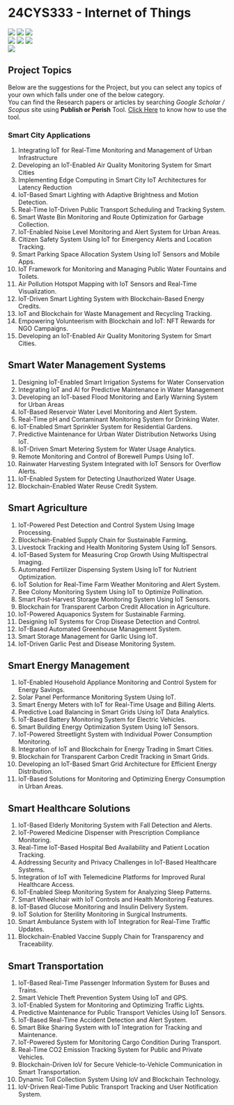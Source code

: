 # 24CYS333 - Internet of Things
![](https://img.shields.io/badge/Batch-22CYS-lightgreen) ![](https://img.shields.io/badge/UG-blue) ![](https://img.shields.io/badge/Subject-IoT-blue)
<br/>
![](https://img.shields.io/badge/Lecture-2-orange) ![](https://img.shields.io/badge/Practical-3-orange) ![](https://img.shields.io/badge/Credits-3-orange) <br/>
![](https://img.shields.io/badge/Regular_Students-72-gold) <br/>

## Project Topics

Below are the suggestions for the Project, but you can select any topics of your own which falls under one of the below category. <br/> 
You can find the Research papers or articles by searching _Google Scholar / Scopus_ site using **Publish or Perish** Tool. [Click Here](https://github.com/ramagururadhakrishnan/Research-Resources/blob/main/PoP.md) to know how to use the tool. 

### Smart City Applications
1. Integrating IoT for Real-Time Monitoring and Management of Urban Infrastructure
2. Developing an IoT-Enabled Air Quality Monitoring System for Smart Cities
3. Implementing Edge Computing in Smart City IoT Architectures for Latency Reduction
4. IoT-Based Smart Lighting with Adaptive Brightness and Motion Detection.
5. Real-Time IoT-Driven Public Transport Scheduling and Tracking System.
6. Smart Waste Bin Monitoring and Route Optimization for Garbage Collection.
7. IoT-Enabled Noise Level Monitoring and Alert System for Urban Areas.
8. Citizen Safety System Using IoT for Emergency Alerts and Location Tracking.
9. Smart Parking Space Allocation System Using IoT Sensors and Mobile Apps.
10. IoT Framework for Monitoring and Managing Public Water Fountains and Toilets.
11. Air Pollution Hotspot Mapping with IoT Sensors and Real-Time Visualization.
12. IoT-Driven Smart Lighting System with Blockchain-Based Energy Credits.
13. IoT and Blockchain for Waste Management and Recycling Tracking.
14. Empowering Volunteerism with Blockchain and IoT: NFT Rewards for NGO Campaigns.
15. Developing an IoT-Enabled Air Quality Monitoring System for Smart Cities.

## Smart Water Management Systems
1. Designing IoT-Enabled Smart Irrigation Systems for Water Conservation
2. Integrating IoT and AI for Predictive Maintenance in Water Management
3. Developing an IoT-based Flood Monitoring and Early Warning System for Urban Areas
4. IoT-Based Reservoir Water Level Monitoring and Alert System.
5. Real-Time pH and Contaminant Monitoring System for Drinking Water.
6. IoT-Enabled Smart Sprinkler System for Residential Gardens.
7. Predictive Maintenance for Urban Water Distribution Networks Using IoT.
8. IoT-Driven Smart Metering System for Water Usage Analytics.
9. Remote Monitoring and Control of Borewell Pumps Using IoT.
10. Rainwater Harvesting System Integrated with IoT Sensors for Overflow Alerts.
11. IoT-Enabled System for Detecting Unauthorized Water Usage.
12. Blockchain-Enabled Water Reuse Credit System.

## Smart Agriculture
1. IoT-Powered Pest Detection and Control System Using Image Processing.
2. Blockchain-Enabled Supply Chain for Sustainable Farming.
3. Livestock Tracking and Health Monitoring System Using IoT Sensors.
4. IoT-Based System for Measuring Crop Growth Using Multispectral Imaging.
5. Automated Fertilizer Dispensing System Using IoT for Nutrient Optimization.
6. IoT Solution for Real-Time Farm Weather Monitoring and Alert System.
7. Bee Colony Monitoring System Using IoT to Optimize Pollination.
8. Smart Post-Harvest Storage Monitoring System Using IoT Sensors.
9. Blockchain for Transparent Carbon Credit Allocation in Agriculture.
10. IoT-Powered Aquaponics System for Sustainable Farming.
11. Designing IoT Systems for Crop Disease Detection and Control.
12. IoT-Based Automated Greenhouse Management System.
13. Smart Storage Management for Garlic Using IoT.
14. IoT-Driven Garlic Pest and Disease Monitoring System.

## Smart Energy Management
1. IoT-Enabled Household Appliance Monitoring and Control System for Energy Savings.
2. Solar Panel Performance Monitoring System Using IoT.
3. Smart Energy Meters with IoT for Real-Time Usage and Billing Alerts.
4. Predictive Load Balancing in Smart Grids Using IoT Data Analytics.
5. IoT-Based Battery Monitoring System for Electric Vehicles.
6. Smart Building Energy Optimization System Using IoT Sensors.
7. IoT-Powered Streetlight System with Individual Power Consumption Monitoring.
8. Integration of IoT and Blockchain for Energy Trading in Smart Cities.
9. Blockchain for Transparent Carbon Credit Tracking in Smart Grids.
10. Developing an IoT-Based Smart Grid Architecture for Efficient Energy Distribution.
11. IoT-Based Solutions for Monitoring and Optimizing Energy Consumption in Urban Areas.

## Smart Healthcare Solutions
1. IoT-Based Elderly Monitoring System with Fall Detection and Alerts.
2. IoT-Powered Medicine Dispenser with Prescription Compliance Monitoring.
3. Real-Time IoT-Based Hospital Bed Availability and Patient Location Tracking.
4. Addressing Security and Privacy Challenges in IoT-Based Healthcare Systems.
5. Integration of IoT with Telemedicine Platforms for Improved Rural Healthcare Access.
6. IoT-Enabled Sleep Monitoring System for Analyzing Sleep Patterns.
7. Smart Wheelchair with IoT Controls and Health Monitoring Features.
8. IoT-Based Glucose Monitoring and Insulin Delivery System.
9. IoT Solution for Sterility Monitoring in Surgical Instruments.
10. Smart Ambulance System with IoT Integration for Real-Time Traffic Updates.
11. Blockchain-Enabled Vaccine Supply Chain for Transparency and Traceability.

## Smart Transportation
1. IoT-Based Real-Time Passenger Information System for Buses and Trains.
2. Smart Vehicle Theft Prevention System Using IoT and GPS.
3. IoT-Enabled System for Monitoring and Optimizing Traffic Lights.
4. Predictive Maintenance for Public Transport Vehicles Using IoT Sensors.
5. IoT-Based Real-Time Accident Detection and Alert System.
6. Smart Bike Sharing System with IoT Integration for Tracking and Maintenance.
7. IoT-Powered System for Monitoring Cargo Condition During Transport.
8. Real-Time CO2 Emission Tracking System for Public and Private Vehicles.
9. Blockchain-Driven IoV for Secure Vehicle-to-Vehicle Communication in Smart Transportation.
10. Dynamic Toll Collection System Using IoV and Blockchain Technology.
11. IoV-Driven Real-Time Public Transport Tracking and User Notification System.


